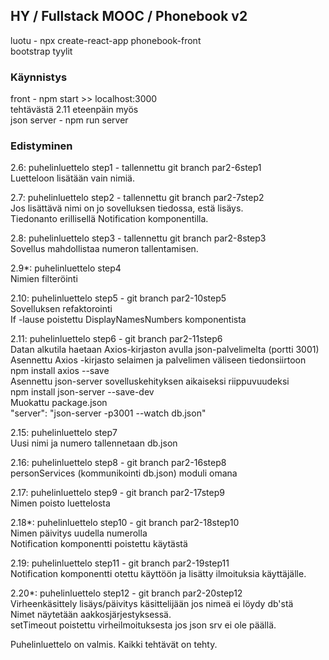 


## HY / Fullstack MOOC / Phonebook v2

luotu - npx create-react-app phonebook-front  
bootstrap tyylit  

### Käynnistys  
front - npm start >> localhost:3000  
tehtävästä 2.11 eteenpäin myös  
json server - npm run server  

### Edistyminen

2.6: puhelinluettelo step1 - tallennettu git branch par2-6step1  
Luetteloon lisätään vain nimiä.

2.7: puhelinluettelo step2 - tallennettu git branch par2-7step2  
Jos lisättävä nimi on jo sovelluksen tiedossa, estä lisäys.   
Tiedonanto erillisellä Notification komponentilla.  

2.8: puhelinluettelo step3 - tallennettu git branch par2-8step3  
Sovellus mahdollistaa numeron tallentamisen.  

2.9*: puhelinluettelo step4  
Nimien filteröinti  

2.10: puhelinluettelo step5 - git branch par2-10step5  
Sovelluksen refaktorointi  
If -lause poistettu DisplayNamesNumbers komponentista  

2.11: puhelinluettelo step6 - git branch par2-11step6   
Datan alkutila haetaan Axios-kirjaston avulla json-palvelimelta (portti 3001)  
Asennettu Axios -kirjasto selaimen ja palvelimen väliseen tiedonsiirtoon  
npm install axios --save  
Asennettu json-server sovelluskehityksen aikaiseksi riippuvuudeksi  
npm install json-server --save-dev  
Muokattu package.json  
"server": "json-server -p3001 --watch db.json"  


2.15: puhelinluettelo step7  
Uusi nimi ja numero tallennetaan db.json  

2.16: puhelinluettelo step8  - git branch par2-16step8  
personServices (kommunikointi db.json) moduli omana  

2.17: puhelinluettelo step9  - git branch par2-17step9  
Nimen poisto luettelosta  

2.18*: puhelinluettelo step10 - git branch par2-18step10  
Nimen päivitys uudella numerolla  
Notification komponentti poistettu käytästä  

2.19: puhelinluettelo step11 - git branch par2-19step11   
Notification komponentti otettu käyttöön ja lisätty ilmoituksia käyttäjälle.  

2.20*: puhelinluettelo step12 - git branch par2-20step12  
Virheenkäsittely lisäys/päivitys käsittelijään jos nimeä ei löydy db'stä  
Nimet näytetään aakkosjärjestyksessä.  
setTimeout poistettu virheilmoituksesta jos json srv ei ole päällä.  

Puhelinluettelo on valmis. Kaikki tehtävät on tehty.   




